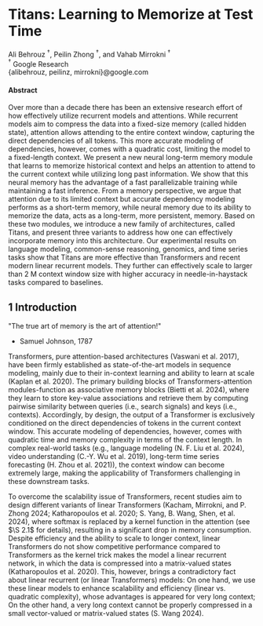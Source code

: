 # Titans: Learning to Memorize at Test Time 

Ali Behrouz ${ }^{\dagger}$, Peilin Zhong ${ }^{\dagger}$, and Vahab Mirrokni ${ }^{\dagger}$<br>${ }^{\dagger}$ Google Research<br>\{alibehrouz, peilinz, mirrokni\}@google.com


#### Abstract

Over more than a decade there has been an extensive research effort of how effectively utilize recurrent models and attentions. While recurrent models aim to compress the data into a fixed-size memory (called hidden state), attention allows attending to the entire context window, capturing the direct dependencies of all tokens. This more accurate modeling of dependencies, however, comes with a quadratic cost, limiting the model to a fixed-length context. We present a new neural long-term memory module that learns to memorize historical context and helps an attention to attend to the current context while utilizing long past information. We show that this neural memory has the advantage of a fast parallelizable training while maintaining a fast inference. From a memory perspective, we argue that attention due to its limited context but accurate dependency modeling performs as a short-term memory, while neural memory due to its ability to memorize the data, acts as a long-term, more persistent, memory. Based on these two modules, we introduce a new family of architectures, called Titans, and present three variants to address how one can effectively incorporate memory into this architecture. Our experimental results on language modeling, common-sense reasoning, genomics, and time series tasks show that Titans are more effective than Transformers and recent modern linear recurrent models. They further can effectively scale to larger than 2 M context window size with higher accuracy in needle-in-haystack tasks compared to baselines.


## 1 Introduction

"The true art of memory is the art of attention!"

- Samuel Johnson, 1787

 Transformers, pure attention-based architectures (Vaswani et al. 2017), have been firmly established as state-of-the-art models in sequence modeling, mainly due to their in-context learning and ability to learn at scale (Kaplan et al. 2020). The primary building blocks of Transformers-attention modules-function as associative memory blocks (Bietti et al. 2024), where they learn to store key-value associations and retrieve them by computing pairwise similarity between queries (i.e., search signals) and keys (i.e., contexts). Accordingly, by design, the output of a Transformer is exclusively conditioned on the direct dependencies of tokens in the current context window. This accurate modeling of dependencies, however, comes with quadratic time and memory complexity in terms of the context length. In complex real-world tasks (e.g., language modeling (N. F. Liu et al. 2024), video understanding (C.-Y. Wu et al. 2019), long-term time series forecasting (H. Zhou et al. 2021)), the context window can become extremely large, making the applicability of Transformers challenging in these downstream tasks.

To overcome the scalability issue of Transformers, recent studies aim to design different variants of linear Transformers (Kacham, Mirrokni, and P. Zhong 2024; Katharopoulos et al. 2020; S. Yang, B. Wang, Shen, et al. 2024), where softmax is replaced by a kernel function in the attention (see $\S 2.1$ for details), resulting in a significant drop in memory consumption. Despite efficiency and the ability to scale to longer context, linear Transformers do not show competitive performance compared to Transformers as the kernel trick makes the model a linear recurrent network, in which the data is compressed into a matrix-valued states (Katharopoulos et al. 2020). This, however, brings a contradictory fact about linear recurrent (or linear Transformers) models: On one hand, we use these linear models to enhance scalability and efficiency (linear vs. quadratic complexity), whose advantages is appeared for very long context; On the other hand, a very long context cannot be properly compressed in a small vector-valued or matrix-valued states (S. Wang 2024).
